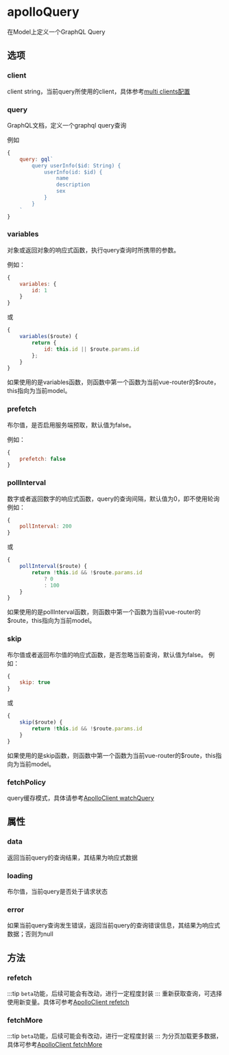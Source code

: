 # apolloQuery

在Model上定义一个GraphQL Query

## 选项

### client
client string，当前query所使用的client，具体参考[multi clients配置](../guide/store.md#multi-client)

### query
GraphQL文档，定义一个graphql query查询

例如
```javascript
{
    query: gql`
        query userInfo($id: String) {
            userInfo(id: $id) {
                name
                description
                sex
            }
        }
    `
}
```

### variables
对象或返回对象的响应式函数，执行query查询时所携带的参数。

例如：
```javascript
{
    variables: {
        id: 1
    }
}
```
或
```javascript
{
    variables($route) {
        return {
            id: this.id || $route.params.id
        };
    }
}
```
如果使用的是variables函数，则函数中第一个函数为当前vue-router的$route，this指向为当前model。

### prefetch
布尔值，是否启用服务端预取，默认值为false。

例如：
```javascript
{
    prefetch: false
}
```

### pollInterval
数字或者返回数字的响应式函数，query的查询间隔，默认值为0，即不使用轮询
例如：
```javascript
{
    pollInterval: 200
}
```
或
```javascript
{
    pollInterval($route) {
        return !this.id && !$route.params.id
            ? 0
            : 100
    }
}
```
如果使用的是pollInterval函数，则函数中第一个函数为当前vue-router的$route，this指向为当前model。

### skip
布尔值或者返回布尔值的响应式函数，是否忽略当前查询，默认值为false。
例如：
```javascript
{
    skip: true
}
```
或
```javascript
{
    skip($route) {
        return !this.id && !$route.params.id
    }
}
```
如果使用的是skip函数，则函数中第一个函数为当前vue-router的$route，this指向为当前model。

### fetchPolicy
query缓存模式，具体请参考[ApolloClient watchQuery](https://www.apollographql.com/docs/react/api/apollo-client#ApolloClient.watchQuery)

## 属性
### data
返回当前query的查询结果，其结果为响应式数据

### loading
布尔值，当前query是否处于请求状态

### error
如果当前query查询发生错误，返回当前query的查询错误信息，其结果为响应式数据；否则为null

## 方法

### refetch
:::tip
`beta`功能，后续可能会有改动，进行一定程度封装
:::
重新获取查询，可选择使用新变量。具体可参考[ApolloClient refetch](https://www.apollographql.com/docs/react/api/apollo-client/#ApolloClient.reFetchObservableQueries)

### fetchMore
:::tip
`beta`功能，后续可能会有改动，进行一定程度封装
:::
为分页加载更多数据，具体可参考[ApolloClient fetchMore](https://www.apollographql.com/docs/react/api/apollo-client#ObservableQuery.fetchMore)